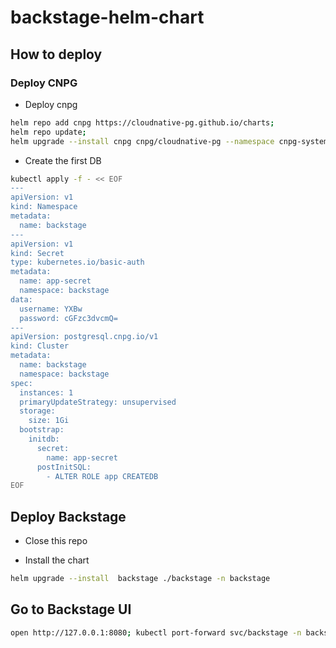 # backstage-helm-chart

## How to deploy

### Deploy CNPG

- Deploy cnpg

```bash
helm repo add cnpg https://cloudnative-pg.github.io/charts;
helm repo update;
helm upgrade --install cnpg cnpg/cloudnative-pg --namespace cnpg-system --create-namespace 
```

- Create the first DB

```bash
kubectl apply -f - << EOF
---
apiVersion: v1
kind: Namespace
metadata:
  name: backstage
---
apiVersion: v1
kind: Secret
type: kubernetes.io/basic-auth
metadata:
  name: app-secret
  namespace: backstage
data:
  username: YXBw
  password: cGFzc3dvcmQ=
---
apiVersion: postgresql.cnpg.io/v1
kind: Cluster
metadata:
  name: backstage
  namespace: backstage
spec:
  instances: 1
  primaryUpdateStrategy: unsupervised
  storage:
    size: 1Gi
  bootstrap:
    initdb:
      secret:
        name: app-secret
      postInitSQL:
        - ALTER ROLE app CREATEDB
EOF
```

## Deploy Backstage

- Close this repo

- Install the chart

```bash
helm upgrade --install  backstage ./backstage -n backstage
```

## Go to Backstage UI

```bash
open http://127.0.0.1:8080; kubectl port-forward svc/backstage -n backstage 8080:80
```
